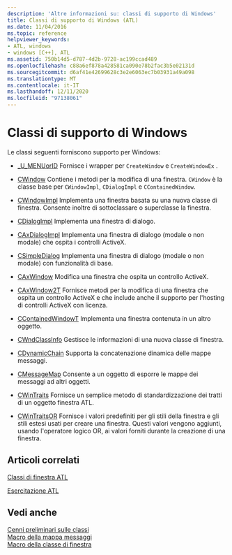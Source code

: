 ```yaml
---
description: 'Altre informazioni su: classi di supporto di Windows'
title: Classi di supporto di Windows (ATL)
ms.date: 11/04/2016
ms.topic: reference
helpviewer_keywords:
- ATL, windows
- windows [C++], ATL
ms.assetid: 750b14d5-d787-4d2b-9728-ac199ccad489
ms.openlocfilehash: c88a6ef878a428581ca090e78b2fac3b5e02131d
ms.sourcegitcommit: d6af41e42699628c3e2e6063ec7b03931a49a098
ms.translationtype: MT
ms.contentlocale: it-IT
ms.lasthandoff: 12/11/2020
ms.locfileid: "97138061"
---
```

# <a name="windows-support-classes"></a>Classi di supporto di Windows

Le classi seguenti forniscono supporto per Windows:

- [_U_MENUorID](../atl/reference/u-menuorid-class.md) Fornisce i wrapper per `CreateWindow` e `CreateWindowEx` .

- [CWindow](../atl/reference/cwindow-class.md) Contiene i metodi per la modifica di una finestra. `CWindow` è la classe base per `CWindowImpl`, `CDialogImpl` e `CContainedWindow`.

- [CWindowImpl](../atl/reference/cwindowimpl-class.md) Implementa una finestra basata su una nuova classe di finestra. Consente inoltre di sottoclassare o superclasse la finestra.

- [CDialogImpl](../atl/reference/cdialogimpl-class.md) Implementa una finestra di dialogo.

- [CAxDialogImpl](../atl/reference/caxdialogimpl-class.md) Implementa una finestra di dialogo (modale o non modale) che ospita i controlli ActiveX.

- [CSimpleDialog](../atl/reference/csimpledialog-class.md) Implementa una finestra di dialogo (modale o non modale) con funzionalità di base.

- [CAxWindow](../atl/reference/caxwindow-class.md) Modifica una finestra che ospita un controllo ActiveX.

- [CAxWindow2T](../atl/reference/caxwindow2t-class.md) Fornisce metodi per la modifica di una finestra che ospita un controllo ActiveX e che include anche il supporto per l'hosting di controlli ActiveX con licenza.

- [CContainedWindowT](../atl/reference/ccontainedwindowt-class.md) Implementa una finestra contenuta in un altro oggetto.

- [CWndClassInfo](../atl/reference/cwndclassinfo-class.md) Gestisce le informazioni di una nuova classe di finestra.

- [CDynamicChain](../atl/reference/cdynamicchain-class.md) Supporta la concatenazione dinamica delle mappe messaggi.

- [CMessageMap](../atl/reference/cmessagemap-class.md) Consente a un oggetto di esporre le mappe dei messaggi ad altri oggetti.

- [CWinTraits](../atl/reference/cwintraits-class.md) Fornisce un semplice metodo di standardizzazione dei tratti di un oggetto finestra ATL.

- [CWinTraitsOR](../atl/reference/cwintraitsor-class.md) Fornisce i valori predefiniti per gli stili della finestra e gli stili estesi usati per creare una finestra. Questi valori vengono aggiunti, usando l'operatore logico OR, ai valori forniti durante la creazione di una finestra.

## <a name="related-articles"></a>Articoli correlati

[Classi di finestra ATL](../atl/atl-window-classes.md)

[Esercitazione ATL](../atl/active-template-library-atl-tutorial.md)

## <a name="see-also"></a>Vedi anche

[Cenni preliminari sulle classi](../atl/atl-class-overview.md)<br/>
[Macro della mappa messaggi](../atl/reference/message-map-macros-atl.md)<br/>
[Macro della classe di finestra](../atl/reference/window-class-macros.md)
